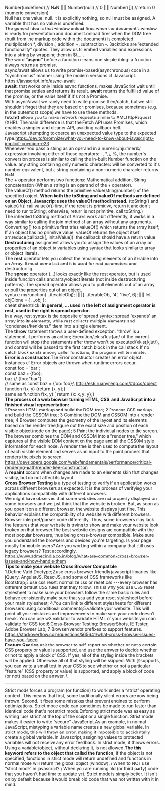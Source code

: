Number(undefined) // NaN    ||||  Number(null) // 0  |||| Number([]) // return 0 (numeric conversion)\
Null has one value: null. It is explicitly nothing, so null must be assigned. A variable that has no value is undefined. \
The general idea is that window.onload fires when the document's window is ready for presentation and document.onload fires when the DOM tree (built from the markup code within the document) is completed.\
multiplication *, division /, addition +, subtraction -. Backticks are “extended functionality” quotes. They allow us to embed variables and expressions into a string by wrapping them in ${…}.\
The word <b>“async”</b> before a function means one simple thing: a function always returns a promise. \
async/await allows us to write promise-based(asynchronous) code in a "synchronous" manner using the modern versions of Javascript. https://javascript.info/async-await \
<b>await</b>, that works only inside async functions, makes JavaScript wait until that promise settles and returns its result. <b>await</b> returns the fulfilled value of the promise, or the value itself if it's not a Promise.\
With async/await we rarely need to write promise.then/catch, but we still shouldn’t forget that they are based on promises, because sometimes (e.g. in the outermost scope) we have to use these methods. \
<b>fetch()</b> allows you to make network requests similar to XMLHttpRequest (XHR). The main difference is that the Fetch API uses Promises, which enables a simpler and cleaner API, avoiding callback hell. \
Javascript attempting to coerce an unexpected value type to the expected type.https://dev.to/promhize/what-you-need-to-know-about-javascripts-implicit-coercion-e23 \
Whenever you pass a string as an operand in a numeric/njuːˈmerɪk/ expression involving either of these operators: -, *, /, %, the number's conversion process is similar to calling the in-built Number function on the value. any string containing only numeric characters will be converted to it's number equivalent, but a string containing a non-numeric character returns NaN.\
The + operator performs two functions: Mathematical addition, String concatenation (When a string is an operand of the + operator).\
The valueOf() method returns the primitive value(string/number) of the specified object. <b>When both the toString and valueOf methods are defined on an Object, Javascript uses the valueOf method instead.</b> (toString() and valueOf(): call valueOf() first, if the result is primitive, return it and don't need to run toString; otherwise, return is not primitive, call toString.) \
The inherited toString method of Arrays work abit differently, it works in a way similar to calling the join method of an array without any arguments. Converting [] to a primitive first tries valueOf() which returns the array itself; If an object has no primitive value, valueOf returns the object itself. \
arr.reduce(callback[, initialValue]): the callback should have a return value  \
<b>Destructuring</b> assignment allows you to assign the values of an array or properties of an object to variables using syntax that looks similar to array or object literals. \
The <b>rest</b> operator lets you collect the remaining elements of an iterable into an Array. It must come last and it is used for rest parameters and destructuring. \
The <b>spread</b> operator (...) looks exactly like the rest operator, but is used inside function calls and array/object literals (not inside destructuring patterns). The spread operator allows you to pull elements out of an array or pull the properties out of an object.\
 syntax: myFunction(...iterableObj); |||| [...iterableObj, '4', 'five', 6]; |||| let objClone = { ...obj }; \
cheat sheet/trick:<b> In general, ... used in the left of assignment operator is rest, used in the right is spread operator.</b> \
In a way, rest syntax is the opposite of spread syntax: spread 'expands' an array into its elements, while rest collects multiple elements and 'condenses/kənˈdens/' them into a single element. \
The <b>throw</b> statement throws a user-defined exception. 'throw' is a statement, it performs an action; Execution/ˌek·sɪˈkju·ʃən/ of the current function will stop (the statements after throw won't be executed/ˈek·sɪˌkjut/), and control will be passed to the first catch block in the call stack. If no catch block exists among caller functions, the program will terminate.\
<b>Error is a constructor.</b>The Error constructor creates an error object. Instances of Error objects are thrown when runtime errors occur. \
const foo = 'bar'; \
const baz = {foo}; \
baz // {foo: "bar"} \
// same as
const baz = {foo: foo};\ 
http://es6.ruanyifeng.com/#docs/object \
function f(x, y) {return {x, y};} \
same as function f(x, y) { return {x: x, y: y};} \
<b>The process of a web browser turning HTML, CSS, and JavaScript into a finished visual representation:</b> \
1 Process HTML markup and build the DOM tree; 2 Process CSS markup and build the CSSOM tree; 3 Combine the DOM and CSSOM into a render tree; 4 Browser computes the geometry of the layout and its elements based on the render tree(figure out the exact size and position of each visible object/node on the page); 5 Paint the individual nodes to the screen.\
The browser combines the DOM and CSSOM into a "render tree," which captures all the visible DOM content on the page and all the CSSOM style information for each node. A render tree is then used to compute the layout of each visible element and serves as an input to the paint process that renders the pixels to screen. https://developers.google.com/web/fundamentals/performance/critical-rendering-path/render-tree-construction \
A <b>repaint</b> occurs when changes are made to an elements skin that changes visibly, but do not affect its layout.\
<b>Cross Browser Testing</b> is a type of testing to verify if an application works across different browsers as expected. It is the process of verifying your application’s compatibility with different browsers.\
We might have observed that some websites are not properly displayed on some browsers and we just think that the website is broken. But, as soon as you open it on a different browser, the website displays just fine. This behavior explains the compatibility of a website with different browsers. Browser interpret/parses code differently. Thus, some browsers may lack the features that your website is trying to show and make your website look broken on that browser.The best website designs are compatible with the most popular browsers, thus being cross-browser compatible. Make sure you understand the browsers and devices you're targeting. Is your page mostly for mobile users? Are you working within a company that still uses legacy browsers? Test accordingly.\
https://www.admecindia.co.in/blog/what-are-common-cross-browser-issues-and-how-handle-them  \
<b>Tips to make your website Cross Browser Compatible</b> \
1.Define Valid Doctype;2.use cross browser friendly javascript libraries like jQuery, AngularJS, ReactJS, and some of CSS frameworks like Bootstrap;3.use css reset: normalize.css or reset.css ---every browser has different default CSS rules that they follow. This is why you use CSS reset stylesheet to make sure your browsers follow the same basic rules and behave consistently.make sure that you add your reset stylesheet before your main stylesheet; 4.You can link to different stylesheets for different browsers using conditional comments;5.validate your website: This will point all your mistakes and improvements to make sure your code doesn’t break. You can use w3 validator to validate HTML of your website.you can validate for CSS too;6.Cross-Browser Testing: BrowserShots, IE Tester, Adobe Browser Lab; 7 Browser/vendor prefixes to support features.
https://stackoverflow.com/questions/565641/what-cross-browser-issues-have-you-faced  \
<b>Feature Queries</b> ask the browser to self-report on whether or not a certain CSS property or value is supported, and use the answer to decide whether or not to apply a block of CSS. If yes, all of the styling inside the brackets will be applied. Otherwise all of that styling will be skipped. With @supports, you can write a small test in your CSS to see whether or not a particular “feature” (CSS property or value) is supported, and apply a block of code (or not) based on the answer. \
<hr />
Strict mode forces a program (or function) to work under a “strict” operating context. This means that first, some traditionally silent errors are now being thrown. Second, it fixes some mistakes that prevent engines to perform optimizations. Strict mode code can sometimes be made to run faster than identical code that's not strict mode.Enforcing strict mode was as easy as writing ‘use strict’ at the top of the script or a single function. Strict mode makes it easier to write "secure" JavaScript.As an example, in normal JavaScript, mistyping a variable name creates a new global variable. In strict mode, this will throw an error, making it impossible to accidentally create a global variable. In Javascript, assigning values to protected variables will not receive any error feedback. In strict mode, it throws errors. Using a variable/object, without declaring it, is not allowed.<b>The this keyword refers to the object that called the function</b>, if the object is not specified, functions in strict mode will return undefined and functions in normal mode will return the global object (window). \
When to NOT use “strict mode” in javascript? \
When you are running old (or third party) code that you haven't had time to update yet. Strict mode is simply better. It isn't on by default because it would break old code that was not written with it in mind.
